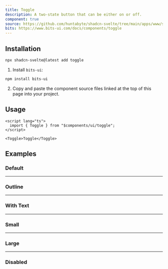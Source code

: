 ```yaml
---
title: Toggle
description: A two-state button that can be either on or off.
component: true
source: https://github.com/huntabyte/shadcn-svelte/tree/main/apps/www/src/lib/registry/default/ui/toggle
bits: https://www.bits-ui.com/docs/components/toggle
---
```


<script>
  import { ComponentPreview, ManualInstall } from '$lib/components/feedreader';
</script>

<ComponentPreview name="toggle-demo">

<div />

</ComponentPreview>

## Installation

```bash
npx shadcn-svelte@latest add toggle
```

<ManualInstall>

1. Install `bits-ui`:

```bash
npm install bits-ui
```

2. Copy and paste the component source files linked at the top of this page into your project.

</ManualInstall>

## Usage

```svelte
<script lang="ts">
  import { Toggle } from "$components/ui/toggle";
</script>

<Toggle>Toggle</Toggle>
```

## Examples

### Default

<ComponentPreview name="toggle-demo" />

---

### Outline

<ComponentPreview name="toggle-outline" />

---

### With Text

<ComponentPreview name="toggle-with-text" />

---

### Small

<ComponentPreview name="toggle-sm" />

---

### Large

<ComponentPreview name="toggle-lg" />

---

### Disabled

<ComponentPreview name="toggle-disabled" />
